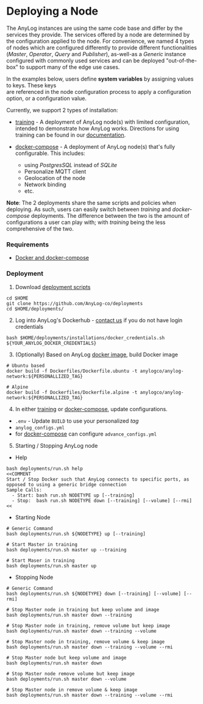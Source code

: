 # Deploying a Node

The AnyLog instances are using the same code base and differ by the services they provide. 
The services offered by a node are determined by the configuration applied to the node. 
For convenience, we named 4 types of nodes which are configured differently to provide different functionalities
(_Master_, _Operator_, _Query_ and _Publisher_), as-well-as a _Generic_ instance configured with commonly used
services and can be deployed "out-of-the-box" to support many of the edge use cases. 

In the examples below, users define **system variables** by assigning values to keys. These keys  
are referenced in the node configuration process to apply a configuration option, or a configuration value.

Currently, we support 2 types of installation: 

* [training](training/) - A deployment of AnyLog node(s) with limited configuration, intended to demonstrate how 
AnyLog works. Directions for using training can be found in our [documentation](https://github.com/AnyLog-co/documentation/tree/master/training).

* [docker-compose](docker-compose/) - A deployment of AnyLog node(s) that's fully configurable. This includes: 
  * using _PostgresSQL_ instead of _SQLite_ 
  * Personalize MQTT client 
  * Geolocation of the node
  * Network binding 
  * etc. 

**Note**: The 2 deployments share the same  scripts and policies when deploying. As such, users can easily switch between
_training_ and _docker-compose_ deployments. The difference between the two is the amount of configurations a user can 
play with; with _training_ being the less comprehensive of the two. 

### Requirements
* [Docker and docker-compose](https://docs.docker.com/engine/install/)

### Deployment
1. Download [deployment scripts](https://github.com/AnyLog-co/deployments)
```shell
cd $HOME
git clone https://github.com/AnyLog-co/deployments
cd $HOME/deployments/
```

2. Log into AnyLog's Dockerhub - [contact us](mailto:info@anylog.co) if you do not have login credentials
```shell
bash $HOME/deployments/installations/docker_credentials.sh ${YOUR_ANYLOG_DOCKER_CREDENTIALS}
```

3. (Optionally) Based on AnyLog [docker image](https://github.com/AnyLog-co/documentation/blob/master/docker%20image.md),
build Docker image 
```shell
# Ubuntu based 
docker build -f Dockerfiles/Dockerfile.ubuntu -t anylogco/anylog-network:${PERSONALLIZED_TAG} 

# Alpine   
docker build -f Dockerfiles/Dockerfile.alpine -t anylogco/anylog-network:${PERSONALLIZED_TAG}
```

4. In either [training](training) or [docker-compose](docker-compose), update configurations.  
* `.env` - Update `BUILD` to use your personalized _tag_ 
* `anylog_configs.yml` 
* for [docker-compose](docker-compose) can configure `advance_configs.yml`


5. Starting / Stopping AnyLog node
* Help
```shell
bash deployments/run.sh help 
<<COMMENT
Start / Stop Docker such that AnyLog connects to specific ports, as opposed to using a generic bridge connection
Sample Calls:
  - Start: bash run.sh NODETYPE up [--training]
  - Stop:  bash run.sh NODETYPE down [--training] [--volume] [--rmi]
<<
```

* Starting Node
```shell
# Generic Command
bash deployments/run.sh ${NODETYPE} up [--training]

# Start Master in training  
bash deployments/run.sh master up --training

# Start Maser in training 
bash deployments/run.sh master up
``` 

* Stopping Node 
```shell
# Generic Command
bash deployments/run.sh ${NODETYPE} down [--training] [--volume] [--rmi]

# Stop Master node in training but keep volume and image
bash deployments/run.sh master down --training

# Stop Master node in training, remove volume but keep image
bash deployments/run.sh master down --training --volume

# Stop Master node in training, remove volume & keep image
bash deployments/run.sh master down --training --volume --rmi

# Stop Master node but keep volume and image
bash deployments/run.sh master down

# Stop Master node remove volume but keep image
bash deployments/run.sh master down --volume

# Stop Master node in remove volume & keep image
bash deployments/run.sh master down --training --volume --rmi
```
